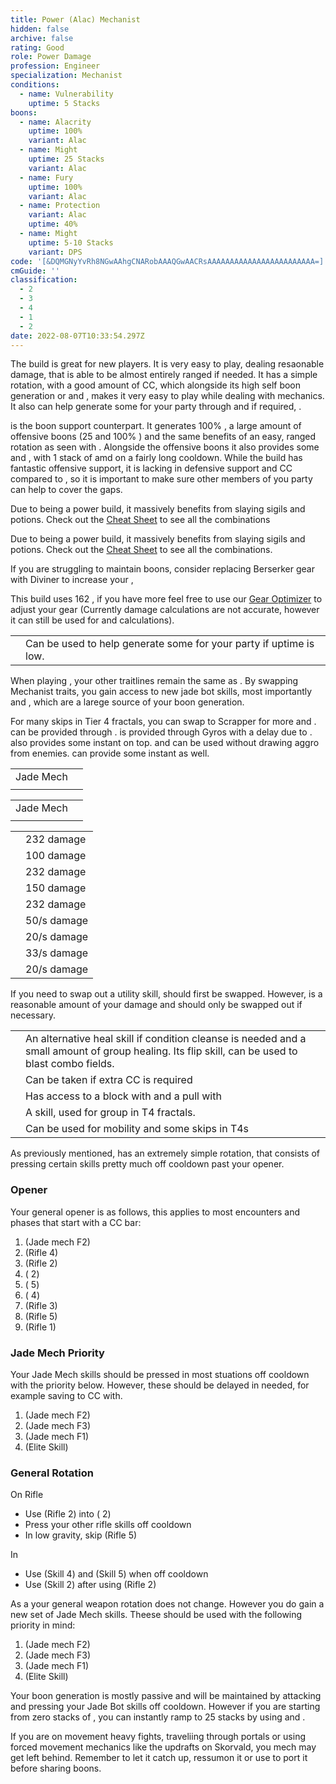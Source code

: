 ```yaml
---
title: Power (Alac) Mechanist
hidden: false
archive: false
rating: Good
role: Power Damage
profession: Engineer
specialization: Mechanist
conditions:
  - name: Vulnerability
    uptime: 5 Stacks
boons:
  - name: Alacrity
    uptime: 100%
    variant: Alac
  - name: Might
    uptime: 25 Stacks
    variant: Alac
  - name: Fury
    uptime: 100%
    variant: Alac
  - name: Protection
    variant: Alac
    uptime: 40%
  - name: Might
    uptime: 5-10 Stacks
    variant: DPS
code: '[&DQMGNyYvRh8NGwAAhgCNARobAAAQGwAACRsAAAAAAAAAAAAAAAAAAAAAAAA=]'
cmGuide: ''
classification:
  - 2
  - 3
  - 4
  - 1
  - 2
date: 2022-08-07T10:33:54.297Z
---
```


The <Specialization name="Mechanist" text="Power Mechanist"/> build is great for new players. It is very easy to play, dealing resaonable damage, that is able to be almost entirely ranged if needed. It has a simple rotation, with a good amount of CC, which alongside its high self boon generation or <Boon name="Fury"/> and <Boon name="Quickness"/>, makes it very easy to play while dealing with mechanics. It also can help generate some <Boon name="Might"/> for your party through <Skill name="Blunderbuss"/> and if required, <Trait name="Pinpoint Distribution"/>.

<Specialization name="Mechanist" text="Power Alacrity Mechanist"/> is the boon support counterpart. It generates 100% <Boon name="Alacrity"/>, a large amount of offensive boons (25 <Boon name="Might"/> and 100% <Boon name="Fury"/>) and the same benefits of an easy, ranged rotation as seen with <Specialization name="Mechanist" text="Power Mechanist"/>. Alongside the offensive boons it also provides some <Boon name="Protection"/> and <Effect name="Barrier"/>, with 1 stack of <Boon name="Stability"/> amd <Boon name="Aegis"/> on a fairly long cooldown. While the build has fantastic offensive support, it is lacking in defensive support and CC compared to <BuildLink build="Power Alac Renegade" specialization="Renegade"/>, so it is important to make sure other members of you party can help to cover the gaps.

<Divider text="Equipment"/>

<CharacterWithAr> 
<Character title="Power Mechanist" gear={{
  "profession": "Engineer",
  "weight": "Medium",
  "gear": [
    "Berserker",
    "Berserker",
    "Berserker",
    "Berserker",
    "Berserker",
    "Berserker",
    "Berserker",
    "Berserker",
    "Berserker",
    "Berserker",
    "Berserker",
    "Berserker",
    "Berserker"
  ],
  "attributes": {
    "Health": 20702,
    "Armor": 2361,
    "Power": 3631,
    "Precision": 1960,
    "Toughness": 1243,
    "Vitality": 1478,
    "Ferocity": 1405,
    "Condition Damage": 750,
    "Expertise": 0,
    "Concentration": 243,
    "Healing Power": 0,
    "Agony Resistance": 162,
    "Condition Duration": 0,
    "Boon Duration": 0.162,
    "Critical Chance": 1.0571428571428572,
    "Critical Damage": 2.4366666666666665,
    "Power Coefficient": 1,
    "Power2 Coefficient": 0,
    "Burning Coefficient": 0,
    "Bleeding Coefficient": 0,
    "Poison Coefficient": 0,
    "Torment Coefficient": 0,
    "Confusion Coefficient": 0,
    "Flat DPS": 0,
    "Bleeding Duration": 0.33,
    "Siphon Base Coefficient": 0,
    "Effective Power": 27461.382436855445,
    "Power DPS": 10.574271250233132,
    "Power2 DPS": 0,
    "Siphon DPS": 0,
    "Bleeding Damage": 96.3125,
    "Bleeding Stacks": 0,
    "Bleeding DPS": 0,
    "Burning Damage": 355.421875,
    "Burning Stacks": 0,
    "Burning DPS": 0,
    "Confusion Damage": 118.665625,
    "Confusion Stacks": 0,
    "Confusion DPS": 0,
    "Poison Damage": 112.84375,
    "Poison Stacks": 0,
    "Poison DPS": 0,
    "Torment Damage": 142.74375,
    "Torment Stacks": 0,
    "Torment DPS": 0,
    "Damage": 10.574271250233132,
    "Effective Health": 97268501.49253732,
    "Survivability": 49450.17869473173,
    "Effective Healing": 390,
    "Healing": 390
  },
  "runeId": 24836,
  "runeName": "Scholar",
  "infusions": [
    37131,
    37131,
    37131,
    37131,
    37131,
    37131,
    37131,
    37131,
    37131,
    37131,
    37131,
    37131,
    37131,
    37131,
    37131,
    37131,
    37131,
    37131
  ],
  "weapons": {
    "weapon1MainType": "Rifle",
    "weapon1MainSigil1Id": 24615,
    "weapon1MainSigil2Id": 24868,
    "weapon2MainSigil2Id": 24868
  },
  "consumables": {
    "foodId": 91805,
    "utilityId": 77569,
    "infusionId": 37131
  },
  "skills": {
    "healId": 63049,
    "utility1Id": 5805,
    "utility2Id": 63253,
    "utility3Id": 63111,
    "eliteId": 63095
  },
  "assumedBuffs": [
    {
      "id": "might",
      "type": "Boon"
    },
    {
      "id": "fury",
      "type": "Boon"
    },
    {
      "id": "protection",
      "type": "Boon"
    },
    {
      "id": "vulnerability",
      "type": "Condition"
    },
    {
      "id": "jade-bot",
      "gw2id": 96613,
      "type": "Item"
    },
    {
      "id": "omnipotion",
      "gw2id": 79722,
      "type": "Item"
    }
  ]
}}>

Due to being a power build, it massively benefits from slaying sigils and potions. Check out the [Cheat Sheet](/guides/cheat-sheet) to see all the combinations

</Character>
<Character title="Alac Mechanist" gear={{
  "profession": "Engineer",
  "weight": "Medium",
  "gear": [
    "Berserker",
    "Diviner",
    "Berserker",
    "Diviner",
    "Berserker",
    "Diviner",
    "Assassin",
    "Berserker",
    "Diviner",
    "Diviner",
    "Berserker",
    "Diviner",
    "Diviner"
  ],
  "attributes": {
    "Health": 20702,
    "Armor": 2361,
    "Power": 3462,
    "Precision": 1845,
    "Toughness": 1243,
    "Vitality": 1478,
    "Ferocity": 1241,
    "Condition Damage": 750,
    "Expertise": 0,
    "Concentration": 828,
    "Healing Power": 0,
    "Agony Resistance": 162,
    "Condition Duration": 0,
    "Boon Duration": 0.552,
    "Critical Chance": 1.0023809523809524,
    "Critical Damage": 2.3273333333333333,
    "Power Coefficient": 2795,
    "Power2 Coefficient": 0,
    "Burning Coefficient": 0,
    "Bleeding Coefficient": 11.55,
    "Poison Coefficient": 2.84,
    "Torment Coefficient": 0,
    "Confusion Coefficient": 0,
    "Flat DPS": 0,
    "Bleeding Duration": 0.33,
    "Siphon Base Coefficient": 0,
    "Effective Power": 25008.386834106357,
    "Power DPS": 26915.071698624284,
    "Power2 DPS": 0,
    "Siphon DPS": 0,
    "Bleeding Damage": 96.3125,
    "Bleeding Stacks": 15.361500000000001,
    "Bleeding DPS": 1479.5044687500001,
    "Burning Damage": 355.421875,
    "Burning Stacks": 0,
    "Burning DPS": 0,
    "Confusion Damage": 118.665625,
    "Confusion Stacks": 0,
    "Confusion DPS": 0,
    "Poison Damage": 112.84375,
    "Poison Stacks": 2.84,
    "Poison DPS": 320.47625,
    "Torment Damage": 142.74375,
    "Torment Stacks": 0,
    "Torment DPS": 0,
    "Damage": 28715.052417374285,
    "Effective Health": 97268501.49253732,
    "Survivability": 49450.17869473173,
    "Effective Healing": 390,
    "Healing": 390
  },
  "runeId": 24836,
  "runeName": "Scholar",
  "infusions": [
    37131,
    37131,
    37131,
    37131,
    37131,
    37131,
    37131,
    37131,
    37131,
    37131,
    37131,
    37131,
    37131,
    37131,
    37131,
    37131,
    37131,
    37131
  ],
  "weapons": {
    "weapon1MainType": "Rifle",
    "weapon1MainSigil1Id": 24615,
    "weapon1MainSigil2Id": 24868,
    "weapon2MainSigil2Id": 24868
  },
  "consumables": {
    "foodId": 91805,
    "utilityId": 77569,
    "infusionId": 37131
  },
  "skills": {
    "healId": 63049,
    "utility1Id": 5805,
    "utility2Id": 63253,
    "utility3Id": 63111,
    "eliteId": 63095
  },
  "assumedBuffs": [
    {
      "id": "might",
      "type": "Boon"
    },
    {
      "id": "fury",
      "type": "Boon"
    },
    {
      "id": "protection",
      "type": "Boon"
    },
    {
      "id": "vulnerability",
      "type": "Condition"
    },
    {
      "id": "jade-bot",
      "gw2id": 96613,
      "type": "Item"
    },
    {
      "id": "omnipotion",
      "gw2id": 79722,
      "type": "Item"
    }
  ]
}}>

Due to being a power build, it massively benefits from slaying sigils and potions. Check out the [Cheat Sheet](/guides/cheat-sheet) to see all the combinations.

If you are struggling to maintain boons, consider replacing Berserker gear with Diviner to increase your <Attribute name="Boon Duration"/>,

This build uses 162 <Attribute name="Agony Resistance"/>, if you have more feel free to use our [Gear Optimizer](https://optimizer.discretize.eu/?m=fractals) to adjust your gear (Currently <Specialization name="Mechanist"/> damage calculations are not accurate, however it can still be used for <Attribute name="Precision"/> and <Attribute name="Concentration"/> calculations).

</Character>
</CharacterWithAr>

<Divider text="Build"/>

<Grid>
<GridItem sm="7">
<Traits traits1Id="38" traits1="Firearms" traits1SelectedIds="1914,1923,526" traits2Id="6" traits2="Explosives" traits2SelectedIds="1882,482,1947" traits3Id="70" traits3="Mechanist" traits3SelectedIds="2279,2294,2292"/>
<Card title="Situational Traits">

|                                                                 |                                                                                                                    |
| --------------------------------------------------------------- | ------------------------------------------------------------------------------------------------------------------ |
| <Trait name="Pinpoint Distribution" size="big" disableText/> | Can be used to help generate some <Boon name="Might"/> for your party if uptime is low.                                                                        |

<Traits traits1Id="70" traits1="Alac Mechanist" traits1SelectedIds="2296,2276,2281" unembossed/>

When playing <Specialization name="Mechanist" text="Power Alacrity Mechanist"/>, your other traitlines remain the same as <Specialization name="Mechanist" text="Power Mechanist"/>. By swapping Mechanist traits, you gain access to new jade bot skills, most importantly <Skill id="63293"/> and <Skill id="63141"/>, which are a larege source of your boon generation.   

<Traits traits1="Scrapper" traits1Selected="Gyroscopic Acceleration, Kinetic Accelerators" unembossed />

For many skips in Tier 4 fractals, you can swap to Scrapper for more <Effect name="Stealth"/> and <Effect name="Superspeed"/>. <Effect name="Stealth"/> can be provided through <Skill name="Sneak Gyro"/>. <Effect name="Superspeed"/> is provided through Gyros with a delay due to <Trait name="Gyroscopic Acceleration"/>. <Skill name="Medic Gyro"/> also provides some instant <Effect name="Superspeed"/> on top. <Skill name="Bulwark Gyro"/> and <Skill name="Purge Gyro"/> can be used without drawing aggro from enemies. <Skill name="Bypass Coating"/> can provide some instant <Effect name="Superspeed"/> as well.
</Card>
</GridItem>

<GridItem sm="5">
<Card title="Additional DPS Skills">

|                                           |                                                                                                                                                                                                               |
|-------------------------------------------|---------------------------------------------------------------------------------------------------------------------------------------------------------------------------------------------------------------|
| Jade Mech                                 | <Skill id="63188" size="big" disableText/><Skill id="63345" size="big" disableText/><Skill id="63121" size="big" disableText/>                                                                                |
| <Skill id="6020" size="big" disableText/> | <Skill id="5882" size="big" disableText/><Skill id="5807" size="big" disableText/><Skill id="5808" size="big" disableText/><Skill id="5809" size="big" disableText/><Skill id="5806" size="big" disableText/> |


</Card>
<Card title="Additional Alac Skills">

|                                           |                                                                                                                                                                                                               |
|-------------------------------------------|---------------------------------------------------------------------------------------------------------------------------------------------------------------------------------------------------------------|
| Jade Mech                                 | <Skill id="63365" size="big" disableText/><Skill id="63293" size="big" disableText/><Skill id="63141" size="big" disableText/>                                                                                |
| <Skill id="6020" size="big" disableText/> | <Skill id="5882" size="big" disableText/><Skill id="5807" size="big" disableText/><Skill id="5808" size="big" disableText/><Skill id="5809" size="big" disableText/><Skill id="5806" size="big" disableText/> |


</Card>
<Card title="CC skills">

|                     |                                          |
|---------------------|------------------------------------------|
| <Skill id="63345"/> | 232 damage                               |
| <Skill id="63121"/> | 100 damage                               |
| <Skill id="6154"/>  | 232 damage                               |
| <Skill id="63253"/> | 150 damage                               |
| <Skill id="5811"/>  | 232 damage                               |
| <Skill id="6004"/>  | <Condition name="Immobile"/> 50/s damage |
| <Skill id="5808"/>  | <Condition name="Blinded"/> 20/s damage  |
| <Skill id="5809"/>  | <Condition name="Chilled"/> 33/s damage  |
| <Skill id="63365"/> | <Condition name="Weakness"/> 20/s damage |


</Card>
<Card title="Situational Skills">
If you need to swap out a utility skill, <Skill name="Grenade Kit"/> should first be swapped. However, <Skill name="Shrapnel Grenade"/> is a reasonable amount of your damage and should only be swapped out if necessary.

|                                                     |                                                                                                                                                                     |
|-----------------------------------------------------|---------------------------------------------------------------------------------------------------------------------------------------------------------------------|
| <Skill id="5857" size="big" disableText/>           | An alternative heal skill if condition cleanse is needed and a small amount of group healing. Its flip skill, <Skill id="5961"/> can be used to blast combo fields. |
| <Skill id="5811" size="big" disableText/>           | Can be taken if extra CC is required                                                                                                                                |
| <Skill name="Tool Kit" size="big" disableText/>     | Has access to a block with <Skill id="5998"/> and a pull with <Skill id="5996"/>                                                                                    |
| <Skill name="Sneak Gyro" size="big" disableText/>   | A <Specialization name="Scrapper"/> skill, used for group <Effect name="Stealth"/> in T4 fractals.                                                                  |
| <Skill name="Rocket Boots" size="big" disableText/> | Can be used for mobility and some skips in T4s                                                                                                                      |

</Card>
</GridItem>
</Grid>

<Divider text="Rotation / Skill Usage"/>



<Grid>
<GridItem sm="7">
<Card title="General Rotation">

As previously mentioned, <Specialization name="Mechanist" text="Power Mechanist"/> has an extremely simple rotation, that consists of pressing certain skills pretty much off cooldown past your opener.

### Opener
Your general opener is as follows, this applies to most encounters and phases that start with a CC bar:
1. <Skill id="63345"/> (Jade mech F2)
2. <Skill name="Overcharged Shot"/> (Rifle 4)
3. <Skill name="Blunderbuss"/> (Rifle 2)
4. <Skill name="Shrapnel Grenade"/> (<Skill name="Grenade Kit"/> 2)
5. <Skill name="Poison Grenade"/> (<Skill name="Grenade Kit"/> 5)
6. <Skill name="Freeze Grenade"/> (<Skill name="Grenade Kit"/> 4)
7. <Skill name="Net Shot"/> (Rifle 3)
8. <Skill name="Jump Shot"/> (Rifle 5)
9. <Skill id="6003"/> (Rifle 1)

### Jade Mech Priority
Your Jade Mech skills should be pressed in most stuations off cooldown with the priority below. However, these should be delayed in needed, for example saving <Skill id="63345"/> to CC with.
1.  <Skill id="63345"/> (Jade mech F2)
2.  <Skill id="63121"/> (Jade mech F3)
3.  <Skill id="63188"/> (Jade mech F1)
4.  <Skill id="63095"/> (Elite Skill)

### General Rotation
On Rifle
- Use <Skill name="Blunderbuss"/> (Rifle 2) into <Skill name="Shrapnel Grenade"/> (<Skill name="Grenade Kit"/> 2)
- Press your other rifle skills off cooldown
- In low gravity, skip <Skill name="Jump Shot"/> (Rifle 5)

In <Skill name="Grenade Kit"/>
- Use <Skill name="Freeze Grenade"/> (Skill 4) and <Skill name="Poison Grenade"/> (Skill 5) when off cooldown
- Use <Skill name="Shrapnel Grenade"/> (Skill 2) after using <Skill name="Blunderbuss"/> (Rifle 2)

</Card>
</GridItem>

<GridItem sm="5">
<Card title="Alacrity Mechanist">
  
As a <Specialization name="Mechanist" text="Power Alacrity Mechanist"/> your general weapon rotation does not change. However you do gain a new set of Jade Mech skills. Theese should be used with the following priority in mind:
1.  <Skill id="63293"/> (Jade mech F2)
2.  <Skill id="63141"/> (Jade mech F3)
3.  <Skill id="63365"/> (Jade mech F1)
4.  <Skill id="63095"/> (Elite Skill)

Your boon generation is mostly passive and will be maintained by attacking and pressing your Jade Bot skills off cooldown. However if you are starting from zero stacks of <Boon name="Might"/>, you can instantly ramp to 25 stacks by using <Skill id="63141"/> and <Skill name="Blunderbuss"/>.

If you are on movement heavy fights, traveliing through portals or using forced movement mechanics like the updrafts on Skorvald, you mech may get left behind. Remember to let it catch up, ressumon it or use <Skill name="Shift Signet"/> to port it before sharing boons.

</Card>
</GridItem>
</Grid>

